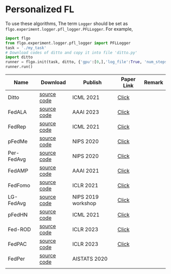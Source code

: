 # Personalized FL

To use these algorithms, The term `Logger` should be set as `flgo.experiment.logger.pfl_logger.PFLLogger`. For example,
```python
import flgo
from flgo.experiment.logger.pfl_logger import PFLLogger
task = './my_task'
# Download codes of ditto and copy it into file 'ditto.py'
import ditto
runner = flgo.init(task, ditto, {'gpu':[0,],'log_file':True, 'num_steps':5}, Logger=PFLLogger)
runner.run()
```

| **Name**   | **Download**                                                                                        | **Publish**        | **Paper Link**                                                | **Remark** |
|------------|-----------------------------------------------------------------------------------------------------|--------------------|---------------------------------------------------------------|------------|
| Ditto      | [source code](https://raw.githubusercontent.com/WwZzz/easyFL/FLGo/resources/algorithm/ditto.py)     | ICML 2021          | [Click](http://arxiv.org/abs/2007.14390)                      |            |
| FedALA     | [source code](https://raw.githubusercontent.com/WwZzz/easyFL/FLGo/resources/algorithm/fedala.py)    | AAAI 2023          | [Click](http://arxiv.org/abs/2212.01197)                      |            |
| FedRep     | [source code](https://raw.githubusercontent.com/WwZzz/easyFL/FLGo/resources/algorithm/fedrep.py)    | ICML 2021          | [Click](http://arxiv.org/abs/2102.07078)                      |            |
| pFedMe     | [source code](https://raw.githubusercontent.com/WwZzz/easyFL/FLGo/resources/algorithm/pfedme.py)    | NIPS 2020          | [Click](http://arxiv.org/abs/2006.08848)                      |            |                                         |
| Per-FedAvg | [source code](https://raw.githubusercontent.com/WwZzz/easyFL/FLGo/resources/algorithm/perfedavg.py) | NIPS 2020          | [Click](http://arxiv.org/abs/2002.07948)                      |            |
| FedAMP     | [source code](https://raw.githubusercontent.com/WwZzz/easyFL/FLGo/resources/algorithm/fedamp.py)    | AAAI 2021          | [Click](http://arxiv.org/abs/2007.03797)                      |            |
| FedFomo    | [source code](https://raw.githubusercontent.com/WwZzz/easyFL/FLGo/resources/algorithm/fedfomo.py)   | ICLR 2021          | [Click](http://arxiv.org/abs/2012.08565)                      |            |
| LG-FedAvg  | [source code](https://raw.githubusercontent.com/WwZzz/easyFL/FLGo/resources/algorithm/lgfedavg.py)  | NIPS 2019 workshop | [Click](http://arxiv.org/abs/2001.01523)                      |            |
| pFedHN     | [source code](https://raw.githubusercontent.com/WwZzz/easyFL/FLGo/resources/algorithm/pfedhn.py)    | ICML 2021          | [Click](https://proceedings.mlr.press/v139/shamsian21a.html)  |            |
| Fed-ROD    | [source code](https://raw.githubusercontent.com/WwZzz/easyFL/FLGo/resources/algorithm/fedrod.py)    | ICLR 2023          | [Click](https://openreview.net/forum?id=I1hQbx10Kxn)          |            |
| FedPAC     | [source code](https://raw.githubusercontent.com/WwZzz/easyFL/FLGo/resources/algorithm/fedpac.py)    | ICLR 2023          | [Click](http://arxiv.org/abs/2306.11867)                                                              |            |
| FedPer     | [source code](https://raw.githubusercontent.com/WwZzz/easyFL/FLGo/resources/algorithm/fedper.py)    | AISTATS 2020       |                                                               |            |
|            |                                                                                                     |                    |                                                               |            |

